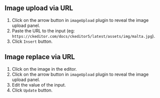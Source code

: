 ## Image upload via URL

1. Click on the arrow button in `imageUpload` plugin to reveal the image upload panel.
1. Paste the URL to the input (eg: `https://ckeditor.com/docs/ckeditor5/latest/assets/img/malta.jpg`).
1. Click `Insert` button.

## Image replace via URL

1. Click on the image in the editor.
1. Click on the arrow button in `imageUpload` plugin to reveal the image upload panel.
1. Edit the value of the input.
1. Click `Update` button.
